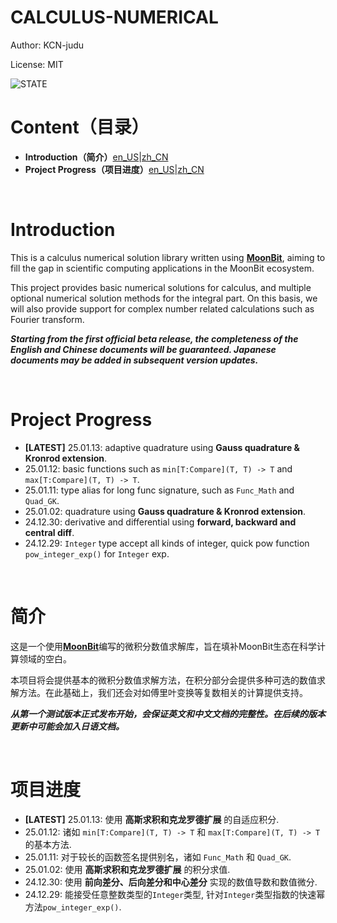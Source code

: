 # CALCULUS-NUMERICAL

Author: KCN-judu

License: MIT

![STATE](https://img.shields.io/badge/STATE-ACTIVE-119F22?style=for-the-badge#pic_left)

# Content（目录）

- __Introduction（简介）__[en_US](#introduction)|[zh_CN](#简介)
- __Project Progress（项目进度）__[en_US](#project-progress)|[zh_CN](#项目进度)

<br>

# Introduction

This is a calculus numerical solution library written using [__MoonBit__](https://www.moonbitlang.com), aiming to fill the gap in scientific computing applications in the MoonBit ecosystem.

This project provides basic numerical solutions for calculus, and multiple optional numerical solution methods for the integral part. On this basis, we will also provide support for complex number related calculations such as Fourier transform.

__*Starting from the first official beta release, the completeness of the English and Chinese documents will be guaranteed. Japanese documents may be added in subsequent version updates.*__

<br>

# Project Progress

- __[LATEST]__ 25.01.13: adaptive quadrature using __Gauss quadrature & Kronrod extension__.
- 25.01.12: basic functions such as `min[T:Compare](T, T) -> T`  and `max[T:Compare](T, T) -> T`. 
- 25.01.11: type alias for long func signature, such as `Func_Math` and `Quad_GK`.
- 25.01.02: quadrature using __Gauss quadrature & Kronrod extension__.
- 24.12.30: derivative and differential using __forward, backward and central diff__.
- 24.12.29: `Integer` type accept all kinds of integer, quick pow function `pow_integer_exp()` for `Integer` exp.

<br>

# 简介

这是一个使用[__MoonBit__](https://www.moonbitlang.cn)编写的微积分数值求解库，旨在填补MoonBit生态在科学计算领域的空白。

本项目将会提供基本的微积分数值求解方法，在积分部分会提供多种可选的数值求解方法。在此基础上，我们还会对如傅里叶变换等复数相关的计算提供支持。

__*从第一个测试版本正式发布开始，会保证英文和中文文档的完整性。在后续的版本更新中可能会加入日语文档。*__

<br>

# 项目进度

- __[LATEST]__ 25.01.13: 使用 __高斯求积和克龙罗德扩展__ 的自适应积分.
- 25.01.12: 诸如 `min[T:Compare](T, T) -> T` 和 `max[T:Compare](T, T) -> T` 的基本方法. 
- 25.01.11: 对于较长的函数签名提供别名，诸如 `Func_Math` 和 `Quad_GK`.
- 25.01.02: 使用 __高斯求积和克龙罗德扩展__ 的积分求值.
- 24.12.30: 使用 __前向差分、后向差分和中心差分__ 实现的数值导数和数值微分.
- 24.12.29: 能接受任意整数类型的`Integer`类型,  针对`Integer`类型指数的快速幂方法`pow_integer_exp()`.

<br>